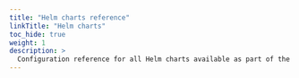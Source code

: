 ```yaml
---
title: "Helm charts reference"
linkTitle: "Helm charts"
toc_hide: true
weight: 1
description: >
  Configuration reference for all Helm charts available as part of the K8ssandra platform.  
---
```

